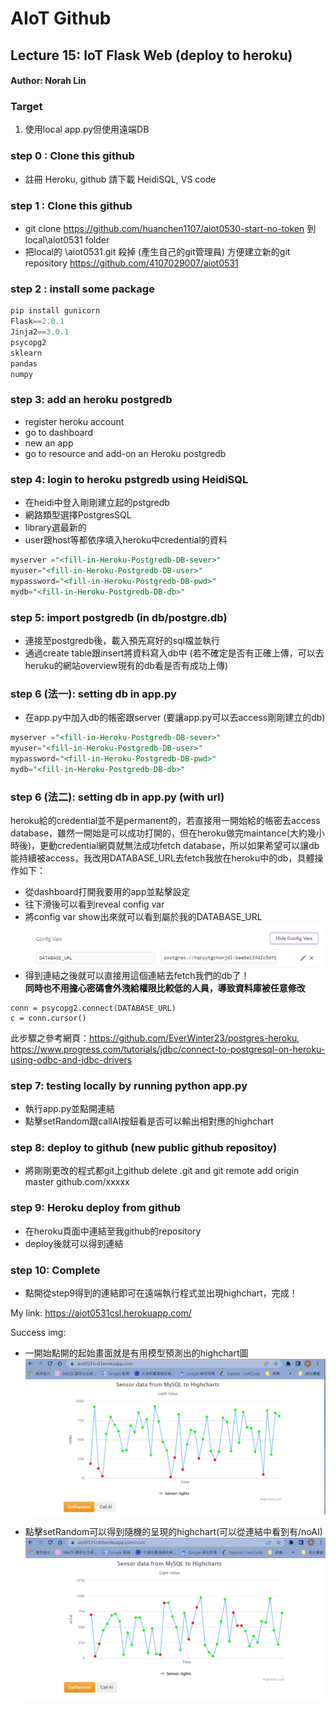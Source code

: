 # AIoT Github

## Lecture 15: IoT Flask Web (deploy to heroku)
#### Author: Norah Lin

### Target
1. 使用local app.py但使用遠端DB
### step 0 : Clone this github

* 註冊 Heroku, github 請下載 HeidiSQL, VS code


### step 1 : Clone this github

* git clone https://github.com/huanchen1107/aiot0530-start-no-token 到 local\aiot0531 folder
* 把local的 \aiot0531\.git 殺掉 (產生自己的git管理員) 方便建立新的git repository 
https://github.com/4107029007/aiot0531
### step 2 : install some package


```python
pip install gunicorn   
Flask==2.0.1 
Jinja2==3.0.1 
psycopg2 
sklearn 
pandas  
numpy 
```

### step 3: add an heroku postgredb

* register heroku account
* go to dashboard
* new an app
* go to resource and add-on an Heroku postgredb

### step 4: login to heroku pstgredb using HeidiSQL

* 在heidi中登入剛剛建立起的pstgredb
* 網路類型選擇PostgresSQL
* library選最新的
* user跟host等都依序填入heroku中credential的資料

```sql
myserver ="<fill-in-Heroku-Postgredb-DB-sever>"
myuser="<fill-in-Heroku-Postgredb-DB-user>"
mypassword="<fill-in-Heroku-Postgredb-DB-pwd>"
mydb="<fill-in-Heroku-Postgredb-DB-db>"

```
### step 5: import postgredb (in db/postgre.db)

* 連接至postgredb後，載入預先寫好的sql檔並執行
* 通過create table跟insert將資料寫入db中
(若不確定是否有正確上傳，可以去heruku的網站overview現有的db看是否有成功上傳)

### step 6 (法一): setting db in app.py

* 在app.py中加入db的帳密跟server
(要讓app.py可以去access剛剛建立的db)

```sql
myserver ="<fill-in-Heroku-Postgredb-DB-sever>"
myuser="<fill-in-Heroku-Postgredb-DB-user>"
mypassword="<fill-in-Heroku-Postgredb-DB-pwd>"
mydb="<fill-in-Heroku-Postgredb-DB-db>"

```

### step 6  (法二): setting db in app.py (with url)

heroku給的credential並不是permanent的，若直接用一開始給的帳密去access database，雖然一開始是可以成功打開的，但在heroku做完maintance(大約幾小時後)，更動credential網頁就無法成功fetch database，所以如果希望可以讓db能持續被access，我改用DATABASE_URL去fetch我放在heroku中的db，具體操作如下：
* 從dashboard打開我要用的app並點擊設定
* 往下滑後可以看到reveal config var
* 將config var show出來就可以看到屬於我的DATABASE_URL
![image](./img/dburl.png)
* 得到連結之後就可以直接用這個連結去fetch我們的db了！\
**同時也不用擔心密碼會外洩給權限比較低的人員，導致資料庫被任意修改**

```
conn = psycopg2.connect(DATABASE_URL)
c = conn.cursor()
```

此步驟之參考網頁：https://github.com/EverWinter23/postgres-heroku, https://www.progress.com/tutorials/jdbc/connect-to-postgresql-on-heroku-using-odbc-and-jdbc-drivers 
### step 7: testing locally by running python app.py

* 執行app.py並點開連結
* 點擊setRandom跟callAI按鈕看是否可以輸出相對應的highchart
### step 8: deploy to github (new public github repositoy)

* 將剛剛更改的程式都git上github
delete .git and git remote add origin master github.com/xxxxx

### step 9: Heroku deploy from github

* 在heroku頁面中連結至我github的repository
* deploy後就可以得到連結
### step 10: Complete

* 點開從step9得到的連結即可在遠端執行程式並出現highchart，完成！

My link:
https://aiot0531csl.herokuapp.com/

Success img:
* 一開始點開的起始畫面就是有用模型預測出的highchart圖
![image](./img/AI.png)

* 點擊setRandom可以得到隨機的呈現的highchart(可以從連結中看到有/noAI)
![image](./img/noAI.png)



